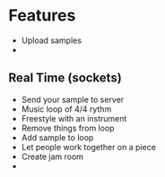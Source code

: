 # Features

- Upload samples
- 

## Real Time (sockets)

- Send your sample to server
- Music loop of 4/4 rythm
- Freestyle with an instrument
- Remove things from loop
- Add sample to loop
- Let people work together on a piece
- Create jam room
- 